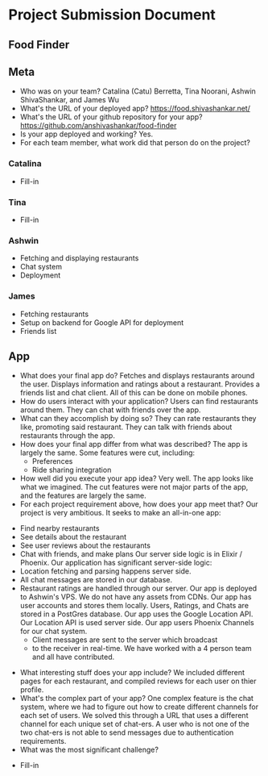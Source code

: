 # Project Submission Document
## Food Finder

## Meta
* Who was on your team?
Catalina (Catu) Berretta, Tina Noorani, Ashwin ShivaShankar,
and James Wu
* What's the URL of your deployed app?
https://food.shivashankar.net/
* What's the URL of your github repository for your  app?
https://github.com/anshivashankar/food-finder
* Is your app deployed and working?
Yes.
* For each team member, what work did that person do on the project?
### Catalina
- Fill-in
### Tina
- Fill-in
### Ashwin 
- Fetching and displaying restaurants
- Chat system
- Deployment
### James
- Fetching restaurants
- Setup on backend for Google API for deployment
- Friends list

## App
* What does your final app do?
Fetches and displays restaurants around the user.
Displays information and ratings about a restaurant.
Provides a friends list and chat client.
All of this can be done on mobile phones.
* How do users interact with your application?
Users can find restaurants around them.
They can chat with friends over the app.
* What can they accomplish by doing so?
They can rate restaurants they like, promoting said restaurant.
They can talk with friends about restaurants through the app.
* How does your final app differ from what was described?
The app is largely the same.
Some features were cut, including:
	- Preferences
	- Ride sharing integration
* How well did you execute your app idea?
Very well. The app looks like what we imagined.
The cut features were not major parts of the app, and the
features are largely the same.
* For each project requirement above, how does your app meet that?
Our project is very ambitious. It seeks to make an all-in-one app:
 - Find nearby restaurants
 - See details about the restaurant
 - See user reviews about the restaurants
 - Chat with friends, and make plans
Our server side logic is in Elixir / Phoenix.
Our application has significant server-side logic:
 - Location fetching and parsing happens server side.
 - All chat messages are stored in our database.
 - Restaurant ratings are handled through our server.
Our app is deployed to Ashwin's VPS.
We do not have any assets from CDNs.
Our app has user accounts and stores them locally.
Users, Ratings, and Chats are stored in a PostGres database.
Our app uses the Google Location API.
Our Location API is used server side.
Our app users Phoenix Channels for our chat system.
	- Client messages are sent to the server which broadcast
	- to the receiver in real-time.
We have worked with a 4 person team and all have contributed.
* What interesting stuff does your app include?
We included different pages for each restaurant,
and compiled reviews for each user on thier profile.
* What's the complex part of your app?
One complex feature is the chat system, where we had to figure
out how to create different channels for each set of users.
We solved this through a URL that uses a different channel
for each unique set of chat-ers.
A user who is not one of the two chat-ers is not able to send
messages due to authentication requirements.
* What was the most significant challenge?
- Fill-in





